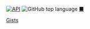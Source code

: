 [![API](https://img.shields.io/badge/API-26%2B-brightgreen.svg?style=flat)](https://android-arsenal.com/api?level=26)
![GitHub top language](https://img.shields.io/github/languages/top/benigumocom/BottomNavigationActivity)
[■](https://github.com/benigumocom/index#index)

[Gists](https://gist.github.com/benigumocom)
